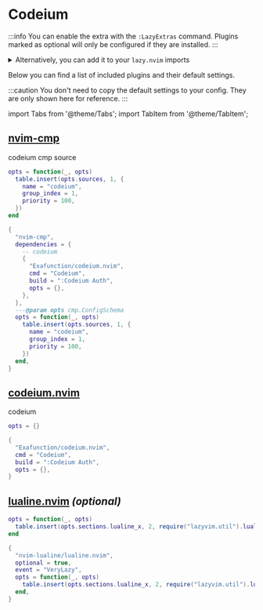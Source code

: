 # Codeium

<!-- plugins:start -->

:::info
You can enable the extra with the `:LazyExtras` command.
Plugins marked as optional will only be configured if they are installed.
:::

<details>
<summary>Alternatively, you can add it to your <code>lazy.nvim</code> imports</summary>

```lua title="lua/config/lazy.lua" {4}
require("lazy").setup({
  spec = {
    { "LazyVim/LazyVim", import = "lazyvim.plugins" },
    { import = "lazyvim.plugins.extras.coding.codeium" },
    { import = "plugins" },
  },
})
```

</details>

Below you can find a list of included plugins and their default settings.

:::caution
You don't need to copy the default settings to your config.
They are only shown here for reference.
:::

import Tabs from '@theme/Tabs';
import TabItem from '@theme/TabItem';

## [nvim-cmp](https://github.com/nvim-cmp)

codeium cmp source

<Tabs>

<TabItem value="opts" label="Options">

```lua
opts = function(_, opts)
  table.insert(opts.sources, 1, {
    name = "codeium",
    group_index = 1,
    priority = 100,
  })
end
```

</TabItem>

<TabItem value="code" label="Full Spec">

```lua
{
  "nvim-cmp",
  dependencies = {
    -- codeium
    {
      "Exafunction/codeium.nvim",
      cmd = "Codeium",
      build = ":Codeium Auth",
      opts = {},
    },
  },
  ---@param opts cmp.ConfigSchema
  opts = function(_, opts)
    table.insert(opts.sources, 1, {
      name = "codeium",
      group_index = 1,
      priority = 100,
    })
  end,
}
```

</TabItem>

</Tabs>

## [codeium.nvim](https://github.com/Exafunction/codeium.nvim)

codeium

<Tabs>

<TabItem value="opts" label="Options">

```lua
opts = {}
```

</TabItem>

<TabItem value="code" label="Full Spec">

```lua
{
  "Exafunction/codeium.nvim",
  cmd = "Codeium",
  build = ":Codeium Auth",
  opts = {},
}
```

</TabItem>

</Tabs>

## [lualine.nvim](https://github.com/nvim-lualine/lualine.nvim) _(optional)_

<Tabs>

<TabItem value="opts" label="Options">

```lua
opts = function(_, opts)
  table.insert(opts.sections.lualine_x, 2, require("lazyvim.util").lualine.cmp_source("codeium"))
end
```

</TabItem>

<TabItem value="code" label="Full Spec">

```lua
{
  "nvim-lualine/lualine.nvim",
  optional = true,
  event = "VeryLazy",
  opts = function(_, opts)
    table.insert(opts.sections.lualine_x, 2, require("lazyvim.util").lualine.cmp_source("codeium"))
  end,
}
```

</TabItem>

</Tabs>

<!-- plugins:end -->
